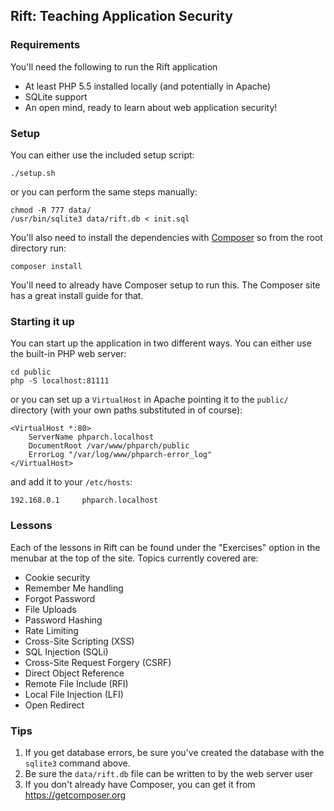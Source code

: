 ## Rift: Teaching Application Security

### Requirements

You'll need the following to run the Rift application

- At least PHP 5.5 installed locally (and potentially in Apache)
- SQLite support
- An open mind, ready to learn about web application security!

### Setup

You can either use the included setup script:

```
./setup.sh
```

or you can perform the same steps manually:

```
chmod -R 777 data/
/usr/bin/sqlite3 data/rift.db < init.sql
```

You'll also need to install the dependencies with [Composer](https://getcomposer.org) so from the root directory run:

```
composer install
```

You'll need to already have Composer setup to run this. The Composer site has a great install guide for that.

### Starting it up

You can start up the application in two different ways. You can either use the built-in PHP web server:

```
cd public
php -S localhost:81111
```

or you can set up a `VirtualHost` in Apache pointing it to the `public/` directory (with your own paths
substituted in of course):

```
<VirtualHost *:80>
	ServerName phparch.localhost
	DocumentRoot /var/www/phparch/public
	ErrorLog "/var/log/www/phparch-error_log"
</VirtualHost>
```

and add it to your `/etc/hosts`:

```
192.168.0.1     phparch.localhost
```

### Lessons

Each of the lessons in Rift can be found under the "Exercises" option in the menubar at the top of the site. Topics currently covered are:

- Cookie security
- Remember Me handling
- Forgot Password
- File Uploads
- Password Hashing
- Rate Limiting
- Cross-Site Scripting (XSS)
- SQL Injection (SQLi)
- Cross-Site Request Forgery (CSRF)
- Direct Object Reference
- Remote File Include (RFI)
- Local File Injection (LFI)
- Open Redirect

### Tips

1. If you get database errors, be sure you've created the database with the `sqlite3` command above.
2. Be sure the `data/rift.db` file can be written to by the web server user
3. If you don't already have Composer, you can get it from https://getcomposer.org
